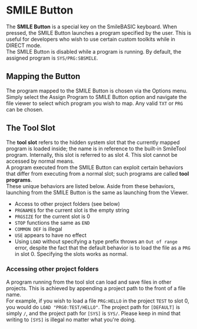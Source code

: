 # SMILE Button #
The **SMILE Button** is a special key on the SmileBASIC keyboard. When pressed,
the SMILE Button launches a program specified by the user. This is useful
for developers who wish to use certain custom toolkits while in DIRECT mode.  
The SMILE Button is disabled while a program is running. By default, the assigned
program is `SYS/PRG:SBSMILE`.

## Mapping the Button ##
The program mapped to the SMILE Button is chosen via the Options menu.
Simply select the Assign Program to SMILE Button option and navigate the file
viewer to select which program you wish to map.
Any valid `TXT` or `PRG` can be chosen.

## The Tool Slot ##
The **tool slot** refers to the hidden system slot that the currently mapped
program is loaded inside; the name is in reference to the built-in SmileTool program.
Internally, this slot is referred to as slot 4. This slot cannot be accessed by normal means.  
A program executed from the SMILE Button can exploit certain behaviors that differ from
executing from a normal slot; such programs are called **tool programs**.  
These unique behaviors are listed below. Aside from these behaviors, launching from
the SMILE Button is the same as launching from the Viewer.
- Access to other project folders (see below)
- `PRGNAME$` for the current slot is the empty string
- `PRGSIZE` for the current slot is 0
- `STOP` functions the same as `END`
- `COMMON DEF` is illegal
- `USE` appears to have no effect
- Using `LOAD` without specifying a type prefix throws an `Out of range` error,
  despite the fact that the default behavior is to load the file as a `PRG` in slot 0.
  Specifying the slots works as normal.

### Accessing other project folders ###
A program running from the tool slot can load and save files in other projects.
This is achieved by appending a project path to the front of a file name.  
For example, if you wish to load a file `PRG:HELLO` in the project `TEST` to slot 0,
you would do `LOAD "PRG0:TEST/HELLO"`. The project path for `[DEFAULT]` is simply `/`,
and the project path for `[SYS]` is `SYS/`. Please keep in mind that writing to `[SYS]`
is illegal no matter what you're doing.
